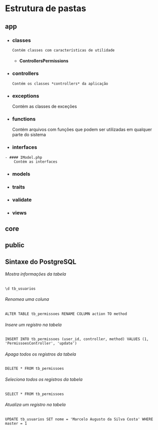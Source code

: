 # Estrutura de pastas
## app
   - ### classes
         Contém classes com características de utilidade
        - #### ControllersPermissions
   - ### controllers
         Contém os classes *controllers* da aplicação
   - ### exceptions
        Contém as classes de exceções
   - ### functions
        Contém arquivos com funções que podem ser utilizadas em qualquer parte do sistema
   - ### interfaces
    - #### IModel.php
        Contém as interfaces
   - ### models
   - ### traits
   - ### validate
   - ### views
## core
## public

## Sintaxe do PostgreSQL
###### Mostra informações da tabela
`\d tb_usuarios`
###### Renomea uma coluna
`ALTER TABLE tb_permissoes RENAME COLUMN action TO method`
###### Insere um registro na tabela
`INSERT INTO tb_permissoes (user_id, controller, method) VALUES (1, 'PermissoesController', 'update')`
###### Apaga todos os registros da tabela
`DELETE * FROM tb_permissoes`
###### Seleciona todos os registros da tabela
`SELECT * FROM tb_permissoes`
###### Atualiza um registro na tabela
`UPDATE tb_usuarios SET nome = 'Marcelo Augusto da Silva Costa' WHERE master = 1`